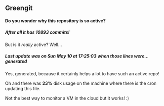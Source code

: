 ## Greengit

#### Do you wonder why this repository is so active?

##### After all it has 10893 commits!

But is it *really* active? Well...

##### Last update was on Sun May 10 at 17:25:03 when those lines were... generated

Yes, generated, because it certainly helps a lot to have such an active repo!

Oh and there was **23%** disk usage on the machine
where there is the cron updating this file.

Not the best way to monitor a VM in the cloud but it works! :)
